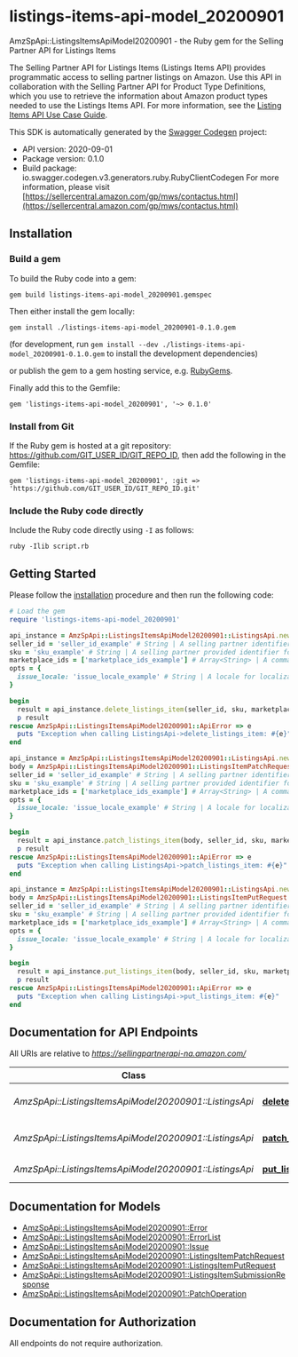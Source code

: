 # listings-items-api-model_20200901

AmzSpApi::ListingsItemsApiModel20200901 - the Ruby gem for the Selling Partner API for Listings Items

The Selling Partner API for Listings Items (Listings Items API) provides programmatic access to selling partner listings on Amazon. Use this API in collaboration with the Selling Partner API for Product Type Definitions, which you use to retrieve the information about Amazon product types needed to use the Listings Items API.  For more information, see the [Listing Items API Use Case Guide](doc:listings-items-api-v2020-09-01-use-case-guide).

This SDK is automatically generated by the [Swagger Codegen](https://github.com/swagger-api/swagger-codegen) project:

- API version: 2020-09-01
- Package version: 0.1.0
- Build package: io.swagger.codegen.v3.generators.ruby.RubyClientCodegen
For more information, please visit [https://sellercentral.amazon.com/gp/mws/contactus.html](https://sellercentral.amazon.com/gp/mws/contactus.html)

## Installation

### Build a gem

To build the Ruby code into a gem:

```shell
gem build listings-items-api-model_20200901.gemspec
```

Then either install the gem locally:

```shell
gem install ./listings-items-api-model_20200901-0.1.0.gem
```
(for development, run `gem install --dev ./listings-items-api-model_20200901-0.1.0.gem` to install the development dependencies)

or publish the gem to a gem hosting service, e.g. [RubyGems](https://rubygems.org/).

Finally add this to the Gemfile:

    gem 'listings-items-api-model_20200901', '~> 0.1.0'

### Install from Git

If the Ruby gem is hosted at a git repository: https://github.com/GIT_USER_ID/GIT_REPO_ID, then add the following in the Gemfile:

    gem 'listings-items-api-model_20200901', :git => 'https://github.com/GIT_USER_ID/GIT_REPO_ID.git'

### Include the Ruby code directly

Include the Ruby code directly using `-I` as follows:

```shell
ruby -Ilib script.rb
```

## Getting Started

Please follow the [installation](#installation) procedure and then run the following code:
```ruby
# Load the gem
require 'listings-items-api-model_20200901'

api_instance = AmzSpApi::ListingsItemsApiModel20200901::ListingsApi.new
seller_id = 'seller_id_example' # String | A selling partner identifier, such as a merchant account or vendor code.
sku = 'sku_example' # String | A selling partner provided identifier for an Amazon listing.
marketplace_ids = ['marketplace_ids_example'] # Array<String> | A comma-delimited list of Amazon marketplace identifiers for the request.
opts = { 
  issue_locale: 'issue_locale_example' # String | A locale for localization of issues. When not provided, the default language code of the first marketplace is used. Examples: \"en_US\", \"fr_CA\", \"fr_FR\". Localized messages default to \"en_US\" when a localization is not available in the specified locale.
}

begin
  result = api_instance.delete_listings_item(seller_id, sku, marketplace_ids, opts)
  p result
rescue AmzSpApi::ListingsItemsApiModel20200901::ApiError => e
  puts "Exception when calling ListingsApi->delete_listings_item: #{e}"
end

api_instance = AmzSpApi::ListingsItemsApiModel20200901::ListingsApi.new
body = AmzSpApi::ListingsItemsApiModel20200901::ListingsItemPatchRequest.new # ListingsItemPatchRequest | The request body schema for the patchListingsItem operation.
seller_id = 'seller_id_example' # String | A selling partner identifier, such as a merchant account or vendor code.
sku = 'sku_example' # String | A selling partner provided identifier for an Amazon listing.
marketplace_ids = ['marketplace_ids_example'] # Array<String> | A comma-delimited list of Amazon marketplace identifiers for the request.
opts = { 
  issue_locale: 'issue_locale_example' # String | A locale for localization of issues. When not provided, the default language code of the first marketplace is used. Examples: \"en_US\", \"fr_CA\", \"fr_FR\". Localized messages default to \"en_US\" when a localization is not available in the specified locale.
}

begin
  result = api_instance.patch_listings_item(body, seller_id, sku, marketplace_ids, opts)
  p result
rescue AmzSpApi::ListingsItemsApiModel20200901::ApiError => e
  puts "Exception when calling ListingsApi->patch_listings_item: #{e}"
end

api_instance = AmzSpApi::ListingsItemsApiModel20200901::ListingsApi.new
body = AmzSpApi::ListingsItemsApiModel20200901::ListingsItemPutRequest.new # ListingsItemPutRequest | The request body schema for the putListingsItem operation.
seller_id = 'seller_id_example' # String | A selling partner identifier, such as a merchant account or vendor code.
sku = 'sku_example' # String | A selling partner provided identifier for an Amazon listing.
marketplace_ids = ['marketplace_ids_example'] # Array<String> | A comma-delimited list of Amazon marketplace identifiers for the request.
opts = { 
  issue_locale: 'issue_locale_example' # String | A locale for localization of issues. When not provided, the default language code of the first marketplace is used. Examples: \"en_US\", \"fr_CA\", \"fr_FR\". Localized messages default to \"en_US\" when a localization is not available in the specified locale.
}

begin
  result = api_instance.put_listings_item(body, seller_id, sku, marketplace_ids, opts)
  p result
rescue AmzSpApi::ListingsItemsApiModel20200901::ApiError => e
  puts "Exception when calling ListingsApi->put_listings_item: #{e}"
end
```

## Documentation for API Endpoints

All URIs are relative to *https://sellingpartnerapi-na.amazon.com/*

Class | Method | HTTP request | Description
------------ | ------------- | ------------- | -------------
*AmzSpApi::ListingsItemsApiModel20200901::ListingsApi* | [**delete_listings_item**](docs/ListingsApi.md#delete_listings_item) | **DELETE** /listings/2020-09-01/items/{sellerId}/{sku} | 
*AmzSpApi::ListingsItemsApiModel20200901::ListingsApi* | [**patch_listings_item**](docs/ListingsApi.md#patch_listings_item) | **PATCH** /listings/2020-09-01/items/{sellerId}/{sku} | 
*AmzSpApi::ListingsItemsApiModel20200901::ListingsApi* | [**put_listings_item**](docs/ListingsApi.md#put_listings_item) | **PUT** /listings/2020-09-01/items/{sellerId}/{sku} | 

## Documentation for Models

 - [AmzSpApi::ListingsItemsApiModel20200901::Error](docs/Error.md)
 - [AmzSpApi::ListingsItemsApiModel20200901::ErrorList](docs/ErrorList.md)
 - [AmzSpApi::ListingsItemsApiModel20200901::Issue](docs/Issue.md)
 - [AmzSpApi::ListingsItemsApiModel20200901::ListingsItemPatchRequest](docs/ListingsItemPatchRequest.md)
 - [AmzSpApi::ListingsItemsApiModel20200901::ListingsItemPutRequest](docs/ListingsItemPutRequest.md)
 - [AmzSpApi::ListingsItemsApiModel20200901::ListingsItemSubmissionResponse](docs/ListingsItemSubmissionResponse.md)
 - [AmzSpApi::ListingsItemsApiModel20200901::PatchOperation](docs/PatchOperation.md)

## Documentation for Authorization

 All endpoints do not require authorization.

